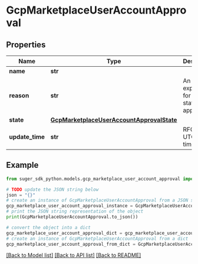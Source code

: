 # GcpMarketplaceUserAccountApproval


## Properties

Name | Type | Description | Notes
------------ | ------------- | ------------- | -------------
**name** | **str** |  | [optional] 
**reason** | **str** | An explanation for the state of the approval. | [optional] 
**state** | [**GcpMarketplaceUserAccountApprovalState**](GcpMarketplaceUserAccountApprovalState.md) |  | [optional] 
**update_time** | **str** | RFC3339 UTC timestamp | [optional] 

## Example

```python
from suger_sdk_python.models.gcp_marketplace_user_account_approval import GcpMarketplaceUserAccountApproval

# TODO update the JSON string below
json = "{}"
# create an instance of GcpMarketplaceUserAccountApproval from a JSON string
gcp_marketplace_user_account_approval_instance = GcpMarketplaceUserAccountApproval.from_json(json)
# print the JSON string representation of the object
print(GcpMarketplaceUserAccountApproval.to_json())

# convert the object into a dict
gcp_marketplace_user_account_approval_dict = gcp_marketplace_user_account_approval_instance.to_dict()
# create an instance of GcpMarketplaceUserAccountApproval from a dict
gcp_marketplace_user_account_approval_from_dict = GcpMarketplaceUserAccountApproval.from_dict(gcp_marketplace_user_account_approval_dict)
```
[[Back to Model list]](../README.md#documentation-for-models) [[Back to API list]](../README.md#documentation-for-api-endpoints) [[Back to README]](../README.md)


